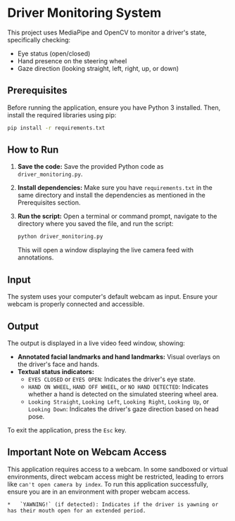 

# Driver Monitoring System

This project uses MediaPipe and OpenCV to monitor a driver's state, specifically checking:
- Eye status (open/closed)
- Hand presence on the steering wheel
- Gaze direction (looking straight, left, right, up, or down)

## Prerequisites

Before running the application, ensure you have Python 3 installed. Then, install the required libraries using pip:

```bash
pip install -r requirements.txt
```

## How to Run

1.  **Save the code:** Save the provided Python code as `driver_monitoring.py`.
2.  **Install dependencies:** Make sure you have `requirements.txt` in the same directory and install the dependencies as mentioned in the Prerequisites section.
3.  **Run the script:** Open a terminal or command prompt, navigate to the directory where you saved the file, and run the script:

    ```bash
    python driver_monitoring.py
    ```

    This will open a window displaying the live camera feed with annotations.

## Input

The system uses your computer's default webcam as input. Ensure your webcam is properly connected and accessible.

## Output

The output is displayed in a live video feed window, showing:

*   **Annotated facial landmarks and hand landmarks:** Visual overlays on the driver's face and hands.
*   **Textual status indicators:**
    *   `EYES CLOSED` or `EYES OPEN`: Indicates the driver's eye state.
    *   `HAND ON WHEEL`, `HAND OFF WHEEL`, or `NO HAND DETECTED`: Indicates whether a hand is detected on the simulated steering wheel area.
    *   `Looking Straight`, `Looking Left`, `Looking Right`, `Looking Up`, or `Looking Down`: Indicates the driver's gaze direction based on head pose.

To exit the application, press the `Esc` key.





## Important Note on Webcam Access

This application requires access to a webcam. In some sandboxed or virtual environments, direct webcam access might be restricted, leading to errors like `can't open camera by index`. To run this application successfully, ensure you are in an environment with proper webcam access.



    *   `YAWNING!` (if detected): Indicates if the driver is yawning or has their mouth open for an extended period.



